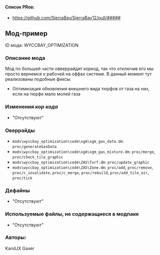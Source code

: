 
#### Список PRов:

- https://github.com/SierraBay/SierraBay12/pull/#####
<!--
  Ссылки на PRы, связанные с модом:
  - Создание
  - Большие изменения
-->

<!-- Название мода. Не важно на русском или на английском. -->
## Мод-пример

ID мода: WYCCBAY_OPTIMIZATION
<!--
  Название модпака прописными буквами, СОЕДИНЁННЫМИ_ПОДЧЁРКИВАНИЕМ,
  которое ты будешь использовать для обозначения файлов.
-->

### Описание мода

Мод по большей части овверрайдит коркод, так что отключив его мы просто вернемся к рабочей на оффах системе.
В данный момент тут реализованы подобные фиксы:
- Оптимизация обновления внешнего вида тюрфов от газа на них, если на тюрфе мало молей газа
<!--
  Что он делает, что добавляет: что, куда, зачем и почему - всё здесь.
  А также любая полезная информация.
-->

### Изменения *кор кода*

- "Отсутствуют"
<!--
  Если вы редактировали какие-либо процедуры или переменные в кор коде,
  они должны быть указаны здесь.
  Нужно указать и файл, и процедуры/переменные.

  Изменений нет - напиши "Отсутствуют"
-->

### Оверрайды

- `mods\wyccbay_optimization\code\xgm\xgm_gas_data.dm`: `proc/generateGasData`
- `mods\wyccbay_optimization\code\xgm\xgm_gas_mixture.dm`: `proc/merge`, `proc/check_tile_graphic`
- `mods\wyccbay_optimization\code\ZAS\Turf.dm`: `proc/update_graphic`
- `mods\wyccbay_optimization\code\ZAS\Zone.dm`: `proc/add`, `proc/remove`, `proc/c_invalidate`, `proc/c_merge`, `proc/rebuild`, `proc/add_tile_air`, `proc/tick`
<!--
  Если ты добавлял новый модульный оверрайд, его нужно указать здесь.
  Здесь указываются оверрайды в твоём моде и папке `_master_files`

  Изменений нет - напиши "Отсутствуют"
-->

### Дефайны

- "Отсутствуют"
<!--
  Если требовалось добавить какие-либо дефайны, укажи файлы,
  в которые ты их добавил, а также перечисли имена.
  И то же самое, если ты используешь дефайны, определённые другим модом.

  Не используешь - напиши "Отсутствуют"
-->

### Используемые файлы, не содержащиеся в модпаке

- "Отсутствуют"
<!--
  Будь то немодульный файл или модульный файл, который не содержится в папке,
  принадлежащей этому конкретному моду, он должен быть упомянут здесь.
  Хорошими примерами являются иконки или звуки, которые используются одновременно
  несколькими модулями, или что-либо подобное.
-->

### Авторы:

KandJX
Gaxer
<!--
  Здесь находится твой никнейм
  Если работал совместно - никнеймы тех, кто помогал.
  В случае порта чего-либо должна быть ссылка на источник.
-->
